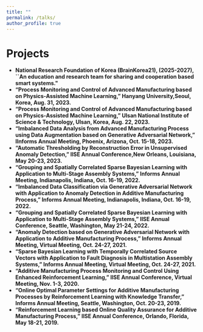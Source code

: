 ```yaml
---
title: ""
permalink: /talks/
author_profile: true
---
```

# Projects
* <b> National Research Foundation of Korea (BrainKorea21), (2025-2027), ``An education and research team for sharing and cooperation based smart systems."
* <b>“Process Monitoring and Control of Advanced Manufacturing based on Physics-Assisted Machine Learning,”</b> Hanyang University,Seoul, Korea, Aug. 31, 2023.
* <b>“Process Monitoring and Control of Advanced Manufacturing based on Physics-Assisted Machine Learning,”</b> Ulsan National Institute of Science & Technology, Ulsan, Korea, Aug. 22, 2023.
* <b>“Imbalanced Data Analysis from Advanced Manufacturing Process using Data Augmentation based on Generative Adversarial Network,”</b> IInforms Annual Meeting, Phoenix, Arizona, Oct. 15-18, 2023.
* <b>“Automatic Thresholding by Reconstruction Error in Unsupervised Anomaly Detection,”</b> IISE Annual Conference,New Orleans, Louisiana, May 20-23, 2023.
* <b>“Grouping and Spatially Correlated Sparse Bayesian Learning with Application to Multi-Stage Assembly
Systems,”</b> Informs Annual Meeting, Indianapolis, Indiana, Oct. 16-19, 2022.
* <b>“Imbalanced Data Classification via Generative Adversarial Network with Application to Anomaly Detection
in Additive Manufacturing Process,”</b> Informs Annual Meeting, Indianapolis, Indiana, Oct. 16-19, 2022.
* <b>“Grouping and Spatially Correlated Sparse Bayesian Learning with Application to Multi-Stage Assembly
Systems,”</b> IISE Annual Conference, Seattle, Washington, May 21-24, 2022.
* <b>“Anomaly Detection based on Generative Adversarial Network with Application to Additive Manufacturing
Process,”</b> Informs Annual Meeting, Virtual Meeting, Oct. 24-27, 2021.
* <b>“Sparse Bayesian Learning with Temporally Correlated Source Vectors with Application to Fault Diagnosis
in Multistation Assembly Systems,”</b> Informs Annual Meeting, Virtual Meeting, Oct. 24-27, 2021.
* <b>“Additive Manufacturing Process Monitoring and Control Using Enhanced Reinforcement Learning,”</b> IISE
Annual Conference, Virtual Meeting, Nov. 1-3, 2020.
* <b>“Online Optimal Parameter Settings for Additive Manufacturing Processes by Reinforcement Learning with
Knowledge Transfer,”</b> Informs Annual Meeting, Seattle, Washington, Oct. 20-23, 2019.
* <b>“Reinforcement Learning based Online Quality Assurance for Additive Manufacturing Process,”</b> IISE Annual
Conference, Orlando, Florida, May 18-21, 2019.








